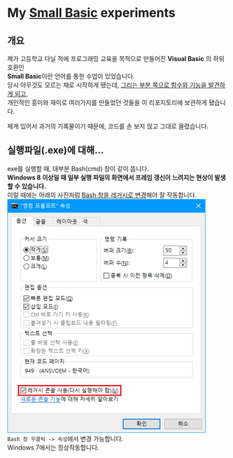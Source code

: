 # My [Small Basic](http://smallbasic.com/) experiments
## 개요
제가 고등학교 다닐 적에 프로그래밍 교육을 목적으로 만들어진 **Visual Basic** 의 하위 호환인<br>
**Small Basic**이란 언어를 통한 수업이 있었습니다.<br>
당시 아무것도 모르는 채로 시작하게 됐는데, <u>그리는 부분 쪽으로 함수와 기능을 발견하게 되고,</u><br>
개인적인 흥미와 재미로 여러가지를 만들었던 것들을 이 리포지토리에 보관하게 됐습니다.

제게 있어서 과거의 기록물이기 때문에, 코드를 손 보지 않고 그대로 올렸습니다.

## 실행파일(.exe)에 대해...
exe를 실행할 때, 대부분 Bash(cmd) 창이 같이 뜹니다.<br>
**Windows 8 이상일 때 일부 실행 파일의 화면에서 프레임 갱신이 느려지는 현상이 발생할 수 있습니다.**<br>
이럴 때에는 아래의 사진처럼 <u>Bash 창을 레거시로 변경</u>해야 잘 작동합니다.<br>
![cmd 레거시 모드](pic1.png)<br>
`Bash 창 우클릭 -> 속성`에서 변경 가능합니다.<br>
Windows 7에서는 정상작동합니다.
